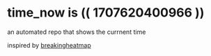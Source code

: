 # time_now is (( 1707620400966 ))

an automated repo that shows the currnent time

inspired by [breakingheatmap](https://github.com/breakingheatmap/breakingheatmap)